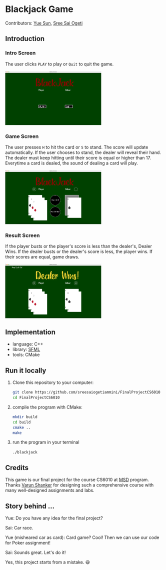 # Blackjack Game
Contributors: [Yue Sun](https://github.com/Sonia-96), [Sree Sai Ogeti ]([https://github.com/Sonia-96](https://github.com/sreesaiogetiammini))

## Introduction

### Intro Screen

The user clicks `PLAY` to play or `Quit`  to quit the game.

<img src="assets/introScreen.png" alt="image-20220923221352127" style="zoom:30%;" />

### Game Screen

The user presses `H` to hit the card or `S` to stand. The score will update automatically. If the user chooses to stand, the dealer will reveal their hand. The dealer must keep hitting until their score is equal or higher than 17. Everytime a card is dealed, the sound of dealing a card will play.

<img src="assets/gameScreen.png" alt="image-20220923221352127" style="zoom:30%;" />

### Result Screen

If the player busts or the player's score is less than the dealer's, Dealer Wins. If the dealer busts or the dealer's score is less, the player wins. If their scores are equal, game draws.

<img src="assets/resultScreen.png" alt="image-20220923221615807" style="zoom:30%;" />

## Implementation

- language: C++
- library: [SFML](https://www.sfml-dev.org)
- tools: CMake

## Run it locally

1. Clone this repository to your computer:

   ```bash
   git clone https://github.com/sreesaiogetiammini/FinalProjectCS6010
   cd FinalProjectCS6010
   ```

2. compile the program with CMake:

   ```bash
   mkdir build
   cd build
   cmake ..
   make
   ```

3. run the program in your terminal

   `./blackjack`

## Credits

This game is our final project for the course CS6010 at [MSD](https://msd.utah.edu) program. Thanks [Varun Shanker](https://www.cs.utah.edu/~shankar/) for designing such a comprehensive course with many well-designed assignments and labs. 

## Story behind ...

Yue: Do you have any idea for the final project?

Sai: Car race.

Yue (misheared car as card): Card game? Cool! Then we can use our code for Poker assignment! 

Sai: Sounds great. Let's do it!

Yes, this project starts from a mistake. 😆
